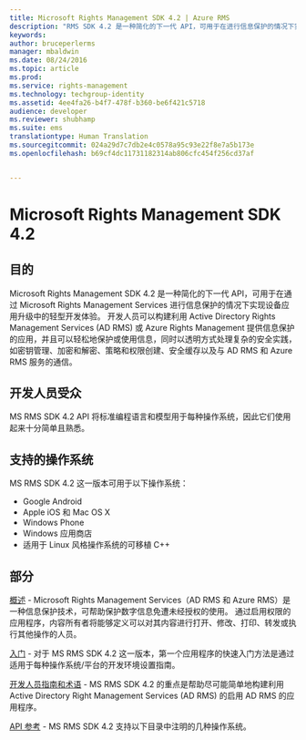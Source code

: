 ```yaml
---
title: Microsoft Rights Management SDK 4.2 | Azure RMS
description: "RMS SDK 4.2 是一种简化的下一代 API，可用于在进行信息保护的情况下实现设备应用升级中的轻型开发体验。"
keywords: 
author: bruceperlerms
manager: mbaldwin
ms.date: 08/24/2016
ms.topic: article
ms.prod: 
ms.service: rights-management
ms.technology: techgroup-identity
ms.assetid: 4ee4fa26-b4f7-478f-b360-be6f421c5718
audience: developer
ms.reviewer: shubhamp
ms.suite: ems
translationtype: Human Translation
ms.sourcegitcommit: 024a29d7c7db2e4c0578a95c93e22f8e7a5b173e
ms.openlocfilehash: b69cf4dc11731182314ab806cfc454f256cd37af


---
```


# Microsoft Rights Management SDK 4.2

## 目的 ##

Microsoft Rights Management SDK 4.2 是一种简化的下一代 API，可用于在通过 Microsoft Rights Management Services 进行信息保护的情况下实现设备应用升级中的轻型开发体验。 开发人员可以构建利用 Active Directory Rights Management Services (AD RMS) 或 Azure Rights Management 提供信息保护的应用，并且可以轻松地保护或使用信息，同时以透明方式处理复杂的安全实践，如密钥管理、加密和解密、策略和权限创建、安全缓存以及与 AD RMS 和 Azure RMS 服务的通信。

## 开发人员受众 ##

MS RMS SDK 4.2 API 将标准编程语言和模型用于每种操作系统，因此它们使用起来十分简单且熟悉。

## 支持的操作系统 ##

MS RMS SDK 4.2 这一版本可用于以下操作系统：

- Google Android
- Apple iOS 和 Mac OS X
- Windows Phone
- Windows 应用商店
- 适用于 Linux 风格操作系统的可移植 C++

## 部分 ##

[概述](overview.md) - Microsoft Rights Management Services（AD RMS 和 Azure RMS）是一种信息保护技术，可帮助保护数字信息免遭未经授权的使用。 通过启用权限的应用程序，内容所有者将能够定义可以对其内容进行打开、修改、打印、转发或执行其他操作的人员。

[入门](get-started.md) - 对于 MS RMS SDK 4.2 这一版本，第一个应用程序的快速入门方法是通过适用于每种操作系统/平台的开发环境设置指南。

[开发人员指南和术语](core-concepts.md) - MS RMS SDK 4.2 的重点是帮助尽可能简单地构建利用 Active Directory Right Management Services (AD RMS) 的启用 AD RMS 的应用程序。

[API 参考](api-reference-4-2.md) - MS RMS SDK 4.2 支持以下目录中注明的几种操作系统。

 

 

 



<!--HONumber=Aug16_HO4-->


